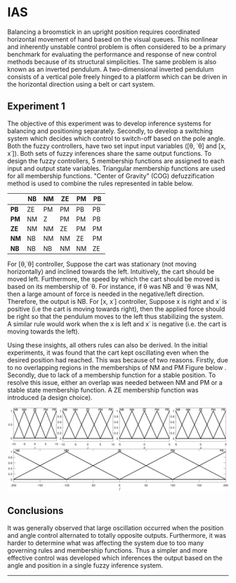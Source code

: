 # IAS

Balancing a broomstick in an upright position requires coordinated horizontal movement of hand based on the visual queues. This nonlinear and inherently unstable control problem is often considered to be a primary benchmark for evaluating the performance and response of new control methods because of its structural simplicities. The same problem is also known as an inverted pendulum. A two-dimensional inverted pendulum consists of a vertical pole freely hinged to a platform which can be driven in the horizontal direction using a belt or cart system.

## Experiment 1

The objective of this experiment was to develop inference systems for balancing and positioning separately. Secondly, to develop a switching system which decides which control to switch-off based on the pole angle. Both the fuzzy controllers, have two set input input variables ([θ, ˙θ] and [x, x˙]). Both sets of fuzzy inferences share the same output functions. To design the fuzzy controllers, 5 membership functions are assigned to each input and output state variables. Triangular membership functions are used for all membership functions. "Center of Gravity" (COG) defuzzification method is used to combine the rules represented in table below.

|        |  NB | NM | ZE | PM  | PB |
|--------|-----|----|----|-----|----|
| **PB** | ZE  | PM | PM | PB  | PB |
| **PM** | NM  | Z  | PM |  PM | PB |
| **ZE** | NM  | NM | ZE | PM  | PM |
| **NM** | NB  | NM | NM | ZE  | PM |
| **NB** | NB  | NB | NM | NM  | ZE |

For [θ,˙θ] controller, Suppose the cart was stationary (not moving horizontally) and inclined towards the left. Intuitively, the cart should be moved left. Furthermore, the speed by which the cart should be moved is based on its membership of ˙θ. For instance, if θ was NB and ˙θ was NM, then a large amount of force is needed in the negative/left direction. Therefore, the output is NB. For [x, x˙] controller, Suppose x is right and x˙ is positive (i.e the cart is moving towards right), then the applied force should be right so that the pendulum moves to the left thus stabilizing the system. A similar rule would work when the x is left and x˙ is negative (i.e. the cart is moving towards the left).

Using these insights, all others rules can also be derived. In the initial experiments, it was found that the cart kept oscillating even when the desired position had reached. This was because of two reasons. Firstly, due to no overlapping regions in the memberships of NM and PM Figure below . Secondly, due to lack of a membership function for a stable position. To resolve this issue, either an overlap
was needed between NM and PM or a stable state membership function. A ZE membership function was introduced (a design choice).

![alt text](https://github.com/Asheeshkrsharma/IAS/blob/master/images/dab-1.png "Memberships of separate inputs for Experiment 1")



## Conclusions
It was generally observed that large oscillation occurred when the position and angle control alternated to totally opposite outputs. Furthermore, it was harder to determine what was affecting the system due to too many governing rules and membership functions. Thus a simpler and more effective control was developed which inferences the output based on the angle and position in a single fuzzy inference system.

---
